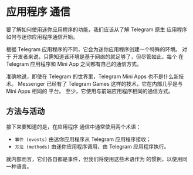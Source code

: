 # 应用程序 通信

要了解如何使用迷你应用程序的功能，我们应该从了解 Telegram 原生
应用程序如何与迷你应用程序通信开始。

根据 Telegram 应用程序的不同，它会为迷你应用程序创建一个特殊的环境。 对于
开发者来说，只需知道该环境是基于网络的就足够了，但尽管如此，每个
在 Telegram 应用程序和 Mini App 之间都有自己的通信方式。

准确地说，即使在 Telegram 的世界里，Telegram Mini Apps 也不是什么新技术。
Messenger 已经有了 Telegram Games 这样的技术，它在内部几乎是与 Mini Apps 相同的
平台。 至少，它使用与前端应用程序相同的通信方式。

## 方法与活动

接下来要知道的是，在应用程序
通信中通常使用两个术语：

- `事件 (events)` 由迷你应用程序从 Telegram 应用程序接收；
- `方法 (methods)` 由迷你应用程序调用，由 Telegram 应用程序执行。

就内部而言，它们各自都是事件，但我们将使用这些术语作为
的惯例，以使用同一种语言。

